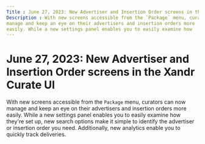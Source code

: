 ```yaml
---
Title : June 27, 2023: New Advertiser and Insertion Order screens in the Xandr Curate UI
Description : With new screens accessible from the `Package` menu, curators can now
manage and keep an eye on their advertisers and insertion orders more
easily. While a new settings panel enables you to easily examine how
---
```



# June 27, 2023: New Advertiser and Insertion Order screens in the Xandr Curate UI



With new screens accessible from the `Package` menu, curators can now
manage and keep an eye on their advertisers and insertion orders more
easily. While a new settings panel enables you to easily examine how
they're set up, new search options make it simple to identify the
advertiser or insertion order you need. Additionally, new analytics
enable you to quickly track deliveries.




